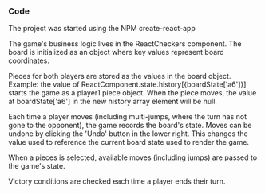 ### Code
The project was started using the NPM create-react-app

The game's business logic lives in the ReactCheckers component. The board is initialized as an object
where key values represent board coordinates.

Pieces for both players are stored as the values in the board object. Example: the value of ReactComponent.state.history[{boardState['a6']}] starts the game as a player1 piece object. When the piece moves, the value at boardState['a6'] in the new history array element will be null.

Each time a player moves (including multi-jumps, where the turn has not gone to the opponent), the game records the board's state. Moves can be undone by clicking the 'Undo' button in the lower right. This changes the value used to reference the current board state used to render the game.

When a pieces is selected, available moves (including jumps) are passed to the game's state.

Victory conditions are checked each time a player ends their turn.
